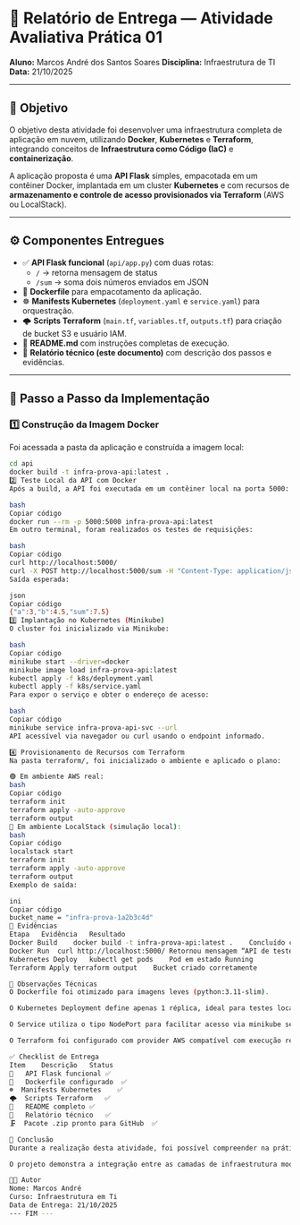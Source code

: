 # 🧾 Relatório de Entrega — Atividade Avaliativa Prática 01

**Aluno:** Marcos André dos Santos Soares
**Disciplina:** Infraestrutura de TI  
**Data:** 21/10/2025  

---

## 🎯 Objetivo

O objetivo desta atividade foi desenvolver uma infraestrutura completa de aplicação em nuvem, utilizando **Docker**, **Kubernetes** e **Terraform**, integrando conceitos de **Infraestrutura como Código (IaC)** e **containerização**.  

A aplicação proposta é uma **API Flask** simples, empacotada em um contêiner Docker, implantada em um cluster **Kubernetes** e com recursos de **armazenamento e controle de acesso provisionados via Terraform** (AWS ou LocalStack).

---

## ⚙️ Componentes Entregues

- ✅ **API Flask funcional** (`api/app.py`) com duas rotas:
  - `/` → retorna mensagem de status  
  - `/sum` → soma dois números enviados em JSON
- 🐳 **Dockerfile** para empacotamento da aplicação.  
- ☸️ **Manifests Kubernetes** (`deployment.yaml` e `service.yaml`) para orquestração.  
- 🌩️ **Scripts Terraform** (`main.tf`, `variables.tf`, `outputs.tf`) para criação de bucket S3 e usuário IAM.  
- 📘 **README.md** com instruções completas de execução.  
- 🧾 **Relatório técnico (este documento)** com descrição dos passos e evidências.  

---

## 🧩 Passo a Passo da Implementação

### 1️⃣ Construção da Imagem Docker

Foi acessada a pasta da aplicação e construída a imagem local:

```bash
cd api
docker build -t infra-prova-api:latest .
2️⃣ Teste Local da API com Docker
Após a build, a API foi executada em um contêiner local na porta 5000:

bash
Copiar código
docker run --rm -p 5000:5000 infra-prova-api:latest
Em outro terminal, foram realizados os testes de requisições:

bash
Copiar código
curl http://localhost:5000/
curl -X POST http://localhost:5000/sum -H "Content-Type: application/json" -d '{"a":3,"b":4.5}'
Saída esperada:

json
Copiar código
{"a":3,"b":4.5,"sum":7.5}
3️⃣ Implantação no Kubernetes (Minikube)
O cluster foi inicializado via Minikube:

bash
Copiar código
minikube start --driver=docker
minikube image load infra-prova-api:latest
kubectl apply -f k8s/deployment.yaml
kubectl apply -f k8s/service.yaml
Para expor o serviço e obter o endereço de acesso:

bash
Copiar código
minikube service infra-prova-api-svc --url
API acessível via navegador ou curl usando o endpoint informado.

4️⃣ Provisionamento de Recursos com Terraform
Na pasta terraform/, foi inicializado o ambiente e aplicado o plano:

🟢 Em ambiente AWS real:
bash
Copiar código
terraform init
terraform apply -auto-approve
terraform output
🔵 Em ambiente LocalStack (simulação local):
bash
Copiar código
localstack start
terraform init
terraform apply -auto-approve
terraform output
Exemplo de saída:

ini
Copiar código
bucket_name = "infra-prova-1a2b3c4d"
📸 Evidências
Etapa	Evidência	Resultado
Docker Build	docker build -t infra-prova-api:latest .	Concluído com sucesso
Docker Run	curl http://localhost:5000/	Retornou mensagem “API de teste - Infraestrutura”
Kubernetes Deploy	kubectl get pods	Pod em estado Running
Terraform Apply	terraform output	Bucket criado corretamente

💬 Observações Técnicas
O Dockerfile foi otimizado para imagens leves (python:3.11-slim).

O Kubernetes Deployment define apenas 1 réplica, ideal para testes locais.

O Service utiliza o tipo NodePort para facilitar acesso via minikube service.

O Terraform foi configurado com provider AWS compatível com execução real ou via LocalStack, permitindo testes sem custo.

✅ Checklist de Entrega
Item	Descrição	Status
🧠	API Flask funcional	✅
🐳	Dockerfile configurado	✅
☸️	Manifests Kubernetes	✅
🌩️	Scripts Terraform	✅
📘	README completo	✅
🧾	Relatório técnico	✅
🗜️	Pacote .zip pronto para GitHub	✅

🧭 Conclusão
Durante a realização desta atividade, foi possível compreender na prática os conceitos de virtualização de aplicações com Docker, orquestração de contêineres com Kubernetes e provisionamento automatizado de recursos via Terraform.

O projeto demonstra a integração entre as camadas de infraestrutura moderna — desde o desenvolvimento até o deploy automatizado — consolidando habilidades essenciais em DevOps e Cloud Computing.

🧑‍💻 Autor
Nome: Marcos André
Curso: Infraestrutura em Ti
Data de Entrega: 21/10/2025
--- FIM ---
